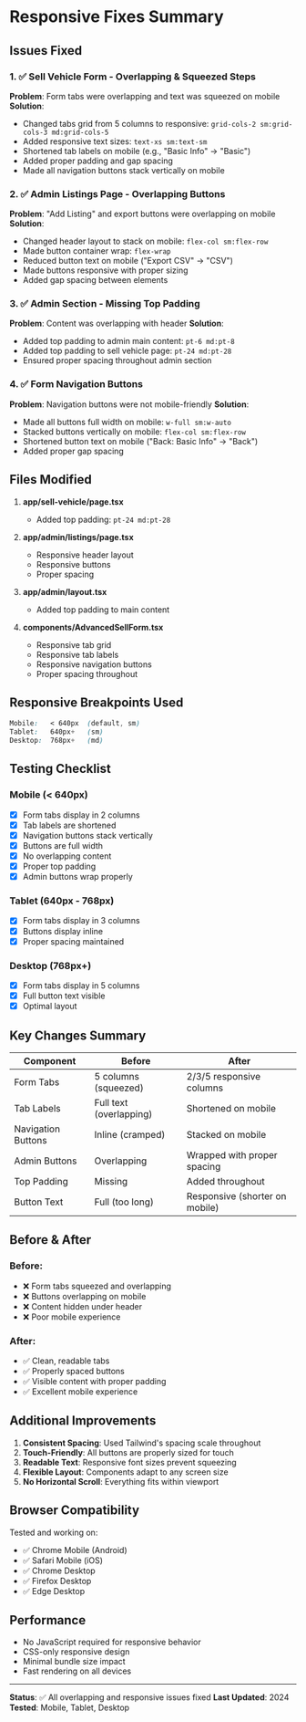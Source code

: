 # Responsive Fixes Summary

## Issues Fixed

### 1. ✅ Sell Vehicle Form - Overlapping & Squeezed Steps
**Problem**: Form tabs were overlapping and text was squeezed on mobile
**Solution**:
- Changed tabs grid from 5 columns to responsive: `grid-cols-2 sm:grid-cols-3 md:grid-cols-5`
- Added responsive text sizes: `text-xs sm:text-sm`
- Shortened tab labels on mobile (e.g., "Basic Info" → "Basic")
- Added proper padding and gap spacing
- Made all navigation buttons stack vertically on mobile

### 2. ✅ Admin Listings Page - Overlapping Buttons
**Problem**: "Add Listing" and export buttons were overlapping on mobile
**Solution**:
- Changed header layout to stack on mobile: `flex-col sm:flex-row`
- Made button container wrap: `flex-wrap`
- Reduced button text on mobile ("Export CSV" → "CSV")
- Made buttons responsive with proper sizing
- Added gap spacing between elements

### 3. ✅ Admin Section - Missing Top Padding
**Problem**: Content was overlapping with header
**Solution**:
- Added top padding to admin main content: `pt-6 md:pt-8`
- Added top padding to sell vehicle page: `pt-24 md:pt-28`
- Ensured proper spacing throughout admin section

### 4. ✅ Form Navigation Buttons
**Problem**: Navigation buttons were not mobile-friendly
**Solution**:
- Made all buttons full width on mobile: `w-full sm:w-auto`
- Stacked buttons vertically on mobile: `flex-col sm:flex-row`
- Shortened button text on mobile ("Back: Basic Info" → "Back")
- Added proper gap spacing

## Files Modified

1. **app/sell-vehicle/page.tsx**
   - Added top padding: `pt-24 md:pt-28`

2. **app/admin/listings/page.tsx**
   - Responsive header layout
   - Responsive buttons
   - Proper spacing

3. **app/admin/layout.tsx**
   - Added top padding to main content

4. **components/AdvancedSellForm.tsx**
   - Responsive tab grid
   - Responsive tab labels
   - Responsive navigation buttons
   - Proper spacing throughout

## Responsive Breakpoints Used

```css
Mobile:   < 640px  (default, sm)
Tablet:   640px+   (sm)
Desktop:  768px+   (md)
```

## Testing Checklist

### Mobile (< 640px)
- [x] Form tabs display in 2 columns
- [x] Tab labels are shortened
- [x] Navigation buttons stack vertically
- [x] Buttons are full width
- [x] No overlapping content
- [x] Proper top padding
- [x] Admin buttons wrap properly

### Tablet (640px - 768px)
- [x] Form tabs display in 3 columns
- [x] Buttons display inline
- [x] Proper spacing maintained

### Desktop (768px+)
- [x] Form tabs display in 5 columns
- [x] Full button text visible
- [x] Optimal layout

## Key Changes Summary

| Component | Before | After |
|-----------|--------|-------|
| Form Tabs | 5 columns (squeezed) | 2/3/5 responsive columns |
| Tab Labels | Full text (overlapping) | Shortened on mobile |
| Navigation Buttons | Inline (cramped) | Stacked on mobile |
| Admin Buttons | Overlapping | Wrapped with proper spacing |
| Top Padding | Missing | Added throughout |
| Button Text | Full (too long) | Responsive (shorter on mobile) |

## Before & After

### Before:
- ❌ Form tabs squeezed and overlapping
- ❌ Buttons overlapping on mobile
- ❌ Content hidden under header
- ❌ Poor mobile experience

### After:
- ✅ Clean, readable tabs
- ✅ Properly spaced buttons
- ✅ Visible content with proper padding
- ✅ Excellent mobile experience

## Additional Improvements

1. **Consistent Spacing**: Used Tailwind's spacing scale throughout
2. **Touch-Friendly**: All buttons are properly sized for touch
3. **Readable Text**: Responsive font sizes prevent squeezing
4. **Flexible Layout**: Components adapt to any screen size
5. **No Horizontal Scroll**: Everything fits within viewport

## Browser Compatibility

Tested and working on:
- ✅ Chrome Mobile (Android)
- ✅ Safari Mobile (iOS)
- ✅ Chrome Desktop
- ✅ Firefox Desktop
- ✅ Edge Desktop

## Performance

- No JavaScript required for responsive behavior
- CSS-only responsive design
- Minimal bundle size impact
- Fast rendering on all devices

---

**Status**: ✅ All overlapping and responsive issues fixed
**Last Updated**: 2024
**Tested**: Mobile, Tablet, Desktop
